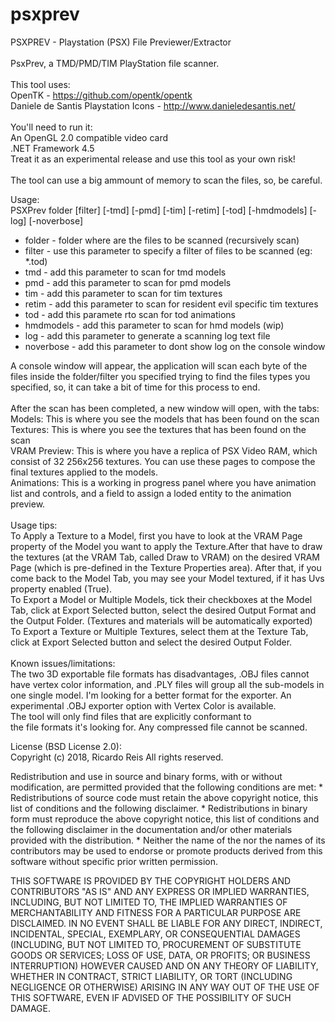 # psxprev
PSXPREV - Playstation (PSX) File Previewer/Extractor<br><br>
PsxPrev, a TMD/PMD/TIM PlayStation file scanner.<br><br>
This tool uses:<br>
OpenTK - https://github.com/opentk/opentk<br>
Daniele de Santis Playstation Icons - http://www.danieledesantis.net/<br><br>
You'll need to run it:<br>
An OpenGL 2.0 compatible video card<br>
.NET Framework 4.5<br>
Treat it as an experimental release and use this tool as your own risk!<br><br>
The tool can use a big ammount of memory to scan the files, so, be careful.<br>

Usage:<br>
PSXPrev folder [filter] [-tmd] [-pmd] [-tim] [-retim] [-tod] [-hmdmodels] [-log] [-noverbose]<br>
<ul>
<li>folder - folder where are the files to be scanned (recursively scan)</li>
<li>filter - use this parameter to specify a filter of files to be scanned (eg: *.tod)</li>
<li>tmd - add this parameter to scan for tmd models</li>
<li>pmd - add this parameter to scan for pmd models</li>
<li>tim - add this parameter to scan for tim textures</li>
<li>retim - add this parameter to scan for resident evil specific tim textures</li>
<li>tod - add this paramete rto scan for tod animations</li>
<li>hmdmodels - add this parameter to scan for hmd models (wip)</li>
<li>log - add this parameter to generate a scanning log text file</li>
<li>noverbose - add this parameter to dont show log on the console window</li>
</ul>

A console window will appear, the application will scan each byte of the files inside the folder/filter you specified trying to find the files types you specified, so, it can take a bit of time for this process to end.<br><br>
After the scan has been completed, a new window will open, with the tabs:<br>
Models: This is where you see the models that has been found on the scan<br>
Textures: This is where you see the textures that has been found on the scan<br>
VRAM Preview: This is where you have a replica of PSX Video RAM, which consist of 32 256x256 textures. You can use these pages to compose the final textures applied to the models.<br>
Animations: This is a working in progress panel where you have animation list and controls, and a field to assign a loded entity to the animation preview.<br><br>
Usage tips:<br>
To Apply a Texture to a Model, first you have to look at the VRAM Page property of the Model you want to apply the Texture.After that have to draw the textures (at the VRAM Tab, called Draw to VRAM) on the desired VRAM Page (which is pre-defined in the Texture Properties area). After that, if you come back to the Model Tab, you may see your Model textured, if it has Uvs property enabled (True).<br>
To Export a Model or Multiple Models,  tick their checkboxes at the Model Tab, click at Export Selected button, select the desired Output Format and the Output Folder. (Textures and materials will be automatically exported)<br>
To Export a Texture or Multiple Textures, select them at the Texture Tab, click at Export Selected button and select the desired Output Folder.<br><br>
Known issues/limitations:<br>
The two 3D exportable file formats has disadvantages, .OBJ files cannot have vertex color information, and .PLY files will group all the sub-models in one single model. I'm looking for a better format for the exporter. An experimental .OBJ exporter option with Vertex Color is available.<br>
The tool will only find files that are explicitly conformant to <br>
the file formats it's looking for. Any compressed file cannot be scanned.

License (BSD License 2.0):<br>
Copyright (c) 2018, Ricardo Reis
All rights reserved.

Redistribution and use in source and binary forms, with or without
modification, are permitted provided that the following conditions are met:
    * Redistributions of source code must retain the above copyright
      notice, this list of conditions and the following disclaimer.
    * Redistributions in binary form must reproduce the above copyright
      notice, this list of conditions and the following disclaimer in the
      documentation and/or other materials provided with the distribution.
    * Neither the name of the <organization> nor the
      names of its contributors may be used to endorse or promote products
      derived from this software without specific prior written permission.

THIS SOFTWARE IS PROVIDED BY THE COPYRIGHT HOLDERS AND CONTRIBUTORS "AS IS" AND
ANY EXPRESS OR IMPLIED WARRANTIES, INCLUDING, BUT NOT LIMITED TO, THE IMPLIED
WARRANTIES OF MERCHANTABILITY AND FITNESS FOR A PARTICULAR PURPOSE ARE
DISCLAIMED. IN NO EVENT SHALL <COPYRIGHT HOLDER> BE LIABLE FOR ANY
DIRECT, INDIRECT, INCIDENTAL, SPECIAL, EXEMPLARY, OR CONSEQUENTIAL DAMAGES
(INCLUDING, BUT NOT LIMITED TO, PROCUREMENT OF SUBSTITUTE GOODS OR SERVICES;
LOSS OF USE, DATA, OR PROFITS; OR BUSINESS INTERRUPTION) HOWEVER CAUSED AND
ON ANY THEORY OF LIABILITY, WHETHER IN CONTRACT, STRICT LIABILITY, OR TORT
(INCLUDING NEGLIGENCE OR OTHERWISE) ARISING IN ANY WAY OUT OF THE USE OF THIS
SOFTWARE, EVEN IF ADVISED OF THE POSSIBILITY OF SUCH DAMAGE.

